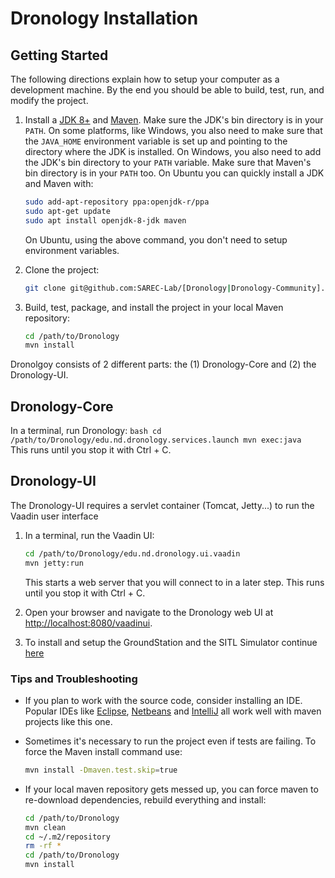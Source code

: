 # Dronology Installation

## Getting Started

The following directions explain how to setup your computer as a development machine. By the end you should be able to build, test, run, and modify the project.

1. Install a [JDK 8+](http://www.oracle.com/technetwork/java/javase/downloads/index.html) and [Maven](https://maven.apache.org). Make sure the JDK's bin directory is in your `PATH`. On some platforms, like Windows, you also need to make sure that the `JAVA_HOME` environment variable is set up and pointing to the directory where the JDK is installed. On Windows, you also need to add the JDK's bin directory to your `PATH` variable. Make sure that Maven's bin directory is in your `PATH` too. On Ubuntu you can quickly install a JDK and Maven with:
	```bash
	sudo add-apt-repository ppa:openjdk-r/ppa
	sudo apt-get update
	sudo apt install openjdk-8-jdk maven
	```
	On Ubuntu, using the above command, you don't need to setup environment variables.

1. Clone the project:
   ```bash
   git clone git@github.com:SAREC-Lab/[Dronology|Dronology-Community].git Dronology
   ```

1. Build, test, package, and install the project in your local Maven repository:
    ```bash
    cd /path/to/Dronology
    mvn install
    ````
    
    
Dronolgoy consists of 2 different parts: the (1) Dronology-Core and (2) the Dronology-UI.


## Dronology-Core
    
In a terminal, run Dronology:
    ```bash
    cd /path/to/Dronology/edu.nd.dronology.services.launch
    mvn exec:java
    ```
    This runs until you stop it with Ctrl + C.
    
	
## Dronology-UI

The Dronology-UI requires a servlet container (Tomcat, Jetty...) to run the Vaadin user interface

1. In a terminal, run the Vaadin UI:
    ```bash
    cd /path/to/Dronology/edu.nd.dronology.ui.vaadin
    mvn jetty:run
    ```
    This starts a web server that you will connect to in a later step. This runs until you stop it with Ctrl + C.



1. Open your browser and navigate to the Dronology web UI at [http://localhost:8080/vaadinui](http://localhost:8080/vaadinui).



1. To install and setup the GroundStation and the SITL Simulator continue [here](https://github.com/SAREC-Lab/Dronology-documentation/new/master/install/install-GCS.md)


### Tips and Troubleshooting
* If you plan to work with the source code, consider installing an IDE. Popular IDEs like [Eclipse](https://www.eclipse.org), [Netbeans](https://netbeans.org/downloads/) and [IntelliJ](https://www.jetbrains.com/idea/) all work well with maven projects like this one.

* Sometimes it's necessary to run the project even if tests are failing. To force the Maven install command use:
    ```bash
    mvn install -Dmaven.test.skip=true
    ```

* If your local maven repository gets messed up, you can force maven to re-download dependencies, rebuild everything and install:
    ```bash
    cd /path/to/Dronology
    mvn clean
    cd ~/.m2/repository
    rm -rf *
    cd /path/to/Dronology
    mvn install
    ```
